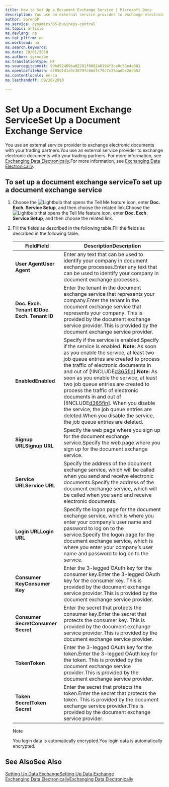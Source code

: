 ```yaml
---
title: How to Set Up a Document Exchange Service | Microsoft Docs
description: You use an external service provider to exchange electronic documents with your trading partners.
author: SorenGP
ms.service: dynamics365-business-central
ms.topic: article
ms.devlang: na
ms.tgt_pltfrm: na
ms.workload: na
ms.search.keywords: 
ms.date: 10/01/2018
ms.author: sgroespe
ms.translationtype: HT
ms.sourcegitcommit: 9dbd92409ba02281f008246194f3ce0c53e4e001
ms.openlocfilehash: d785dfd1a9c3879fc0ddfc79c7c254adbc2ddb52
ms.contentlocale: en-ca
ms.lasthandoff: 09/28/2018

---
```

# <a name="set-up-a-document-exchange-service"></a><span data-ttu-id="31f60-103">Set Up a Document Exchange Service</span><span class="sxs-lookup"><span data-stu-id="31f60-103">Set Up a Document Exchange Service</span></span>
<span data-ttu-id="31f60-104">You use an external service provider to exchange electronic documents with your trading partners.</span><span class="sxs-lookup"><span data-stu-id="31f60-104">You use an external service provider to exchange electronic documents with your trading partners.</span></span> <span data-ttu-id="31f60-105">For more information, see [Exchanging Data Electronically](across-data-exchange.md).</span><span class="sxs-lookup"><span data-stu-id="31f60-105">For more information, see [Exchanging Data Electronically](across-data-exchange.md).</span></span>  

## <a name="to-set-up-a-document-exchange-service"></a><span data-ttu-id="31f60-106">To set up a document exchange service</span><span class="sxs-lookup"><span data-stu-id="31f60-106">To set up a document exchange service</span></span>  
1. <span data-ttu-id="31f60-107">Choose the ![Lightbulb that opens the Tell Me feature](media/ui-search/search_small.png "Tell me what you want to do") icon, enter **Doc. Exch. Service Setup**, and then choose the related link.</span><span class="sxs-lookup"><span data-stu-id="31f60-107">Choose the ![Lightbulb that opens the Tell Me feature](media/ui-search/search_small.png "Tell me what you want to do") icon, enter **Doc. Exch. Service Setup**, and then choose the related link.</span></span>  
2. <span data-ttu-id="31f60-108">Fill the fields as described in the following table.</span><span class="sxs-lookup"><span data-stu-id="31f60-108">Fill the fields as described in the following table.</span></span>  

    |<span data-ttu-id="31f60-109">Field</span><span class="sxs-lookup"><span data-stu-id="31f60-109">Field</span></span>|<span data-ttu-id="31f60-110">Description</span><span class="sxs-lookup"><span data-stu-id="31f60-110">Description</span></span>|  
    |---------------------------------|---------------------------------------|  
    |<span data-ttu-id="31f60-111">**User Agent**</span><span class="sxs-lookup"><span data-stu-id="31f60-111">**User Agent**</span></span>|<span data-ttu-id="31f60-112">Enter any text that can be used to identify your company in document exchange processes.</span><span class="sxs-lookup"><span data-stu-id="31f60-112">Enter any text that can be used to identify your company in document exchange processes.</span></span>|  
    |<span data-ttu-id="31f60-113">**Doc. Exch. Tenant ID**</span><span class="sxs-lookup"><span data-stu-id="31f60-113">**Doc. Exch. Tenant ID**</span></span>|<span data-ttu-id="31f60-114">Enter the tenant in the document exchange service that represents your company.</span><span class="sxs-lookup"><span data-stu-id="31f60-114">Enter the tenant in the document exchange service that represents your company.</span></span> <span data-ttu-id="31f60-115">This is provided by the document exchange service provider.</span><span class="sxs-lookup"><span data-stu-id="31f60-115">This is provided by the document exchange service provider.</span></span>|  
    |<span data-ttu-id="31f60-116">**Enabled**</span><span class="sxs-lookup"><span data-stu-id="31f60-116">**Enabled**</span></span>|<span data-ttu-id="31f60-117">Specify if the service is enabled.</span><span class="sxs-lookup"><span data-stu-id="31f60-117">Specify if the service is enabled.</span></span> <span data-ttu-id="31f60-118">**Note:**  As soon as you enable the service, at least two job queue entries are created to process the traffic of electronic documents in and out of [!INCLUDE[d365fin](includes/d365fin_md.md)].</span><span class="sxs-lookup"><span data-stu-id="31f60-118">**Note:**  As soon as you enable the service, at least two job queue entries are created to process the traffic of electronic documents in and out of [!INCLUDE[d365fin](includes/d365fin_md.md)].</span></span> <span data-ttu-id="31f60-119">When you disable the service, the job queue entries are deleted.</span><span class="sxs-lookup"><span data-stu-id="31f60-119">When you disable the service, the job queue entries are deleted.</span></span>|  
    |<span data-ttu-id="31f60-120">**Signup URL**</span><span class="sxs-lookup"><span data-stu-id="31f60-120">**Signup URL**</span></span>|<span data-ttu-id="31f60-121">Specify the web page where you sign up for the document exchange service.</span><span class="sxs-lookup"><span data-stu-id="31f60-121">Specify the web page where you sign up for the document exchange service.</span></span>|  
    |<span data-ttu-id="31f60-122">**Service URL**</span><span class="sxs-lookup"><span data-stu-id="31f60-122">**Service URL**</span></span>|<span data-ttu-id="31f60-123">Specify the address of the document exchange service, which will be called when you send and receive electronic documents.</span><span class="sxs-lookup"><span data-stu-id="31f60-123">Specify the address of the document exchange service, which will be called when you send and receive electronic documents.</span></span>|  
    |<span data-ttu-id="31f60-124">**Login URL**</span><span class="sxs-lookup"><span data-stu-id="31f60-124">**Login URL**</span></span>|<span data-ttu-id="31f60-125">Specify the logon page for the document exchange service, which is where you enter your company’s user name and password to log on to the service.</span><span class="sxs-lookup"><span data-stu-id="31f60-125">Specify the logon page for the document exchange service, which is where you enter your company’s user name and password to log on to the service.</span></span>|  
    |<span data-ttu-id="31f60-126">**Consumer Key**</span><span class="sxs-lookup"><span data-stu-id="31f60-126">**Consumer Key**</span></span>|<span data-ttu-id="31f60-127">Enter the 3-legged OAuth key for the consumer key.</span><span class="sxs-lookup"><span data-stu-id="31f60-127">Enter the 3-legged OAuth key for the consumer key.</span></span> <span data-ttu-id="31f60-128">This is provided by the document exchange service provider.</span><span class="sxs-lookup"><span data-stu-id="31f60-128">This is provided by the document exchange service provider.</span></span>|  
    |<span data-ttu-id="31f60-129">**Consumer Secret**</span><span class="sxs-lookup"><span data-stu-id="31f60-129">**Consumer Secret**</span></span>|<span data-ttu-id="31f60-130">Enter the secret that protects the consumer key.</span><span class="sxs-lookup"><span data-stu-id="31f60-130">Enter the secret that protects the consumer key.</span></span> <span data-ttu-id="31f60-131">This is provided by the document exchange service provider.</span><span class="sxs-lookup"><span data-stu-id="31f60-131">This is provided by the document exchange service provider.</span></span>|  
    |<span data-ttu-id="31f60-132">**Token**</span><span class="sxs-lookup"><span data-stu-id="31f60-132">**Token**</span></span>|<span data-ttu-id="31f60-133">Enter the 3-legged OAuth key for the token.</span><span class="sxs-lookup"><span data-stu-id="31f60-133">Enter the 3-legged OAuth key for the token.</span></span> <span data-ttu-id="31f60-134">This is provided by the document exchange service provider.</span><span class="sxs-lookup"><span data-stu-id="31f60-134">This is provided by the document exchange service provider.</span></span>|  
    |<span data-ttu-id="31f60-135">**Token Secret**</span><span class="sxs-lookup"><span data-stu-id="31f60-135">**Token Secret**</span></span>|<span data-ttu-id="31f60-136">Enter the secret that protects the token.</span><span class="sxs-lookup"><span data-stu-id="31f60-136">Enter the secret that protects the token.</span></span> <span data-ttu-id="31f60-137">This is provided by the document exchange service provider.</span><span class="sxs-lookup"><span data-stu-id="31f60-137">This is provided by the document exchange service provider.</span></span>|  

    > [!NOTE]  
    > <span data-ttu-id="31f60-138">You login data is automatically encrypted.</span><span class="sxs-lookup"><span data-stu-id="31f60-138">You login data is automatically encrypted.</span></span>

## <a name="see-also"></a><span data-ttu-id="31f60-139">See Also</span><span class="sxs-lookup"><span data-stu-id="31f60-139">See Also</span></span>  
[<span data-ttu-id="31f60-140">Setting Up Data Exchange</span><span class="sxs-lookup"><span data-stu-id="31f60-140">Setting Up Data Exchange</span></span>](across-set-up-data-exchange.md)  
[<span data-ttu-id="31f60-141">Exchanging Data Electronically</span><span class="sxs-lookup"><span data-stu-id="31f60-141">Exchanging Data Electronically</span></span>](across-data-exchange.md)

